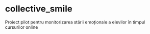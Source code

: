 # collective_smile
Proiect pilot pentru monitorizarea stării emoționale a elevilor în timpul cursurilor online
